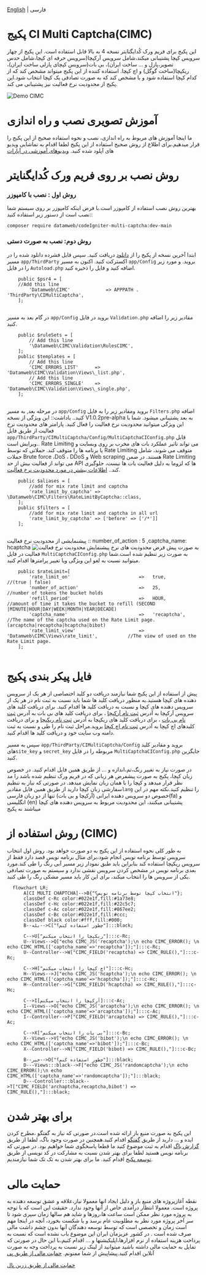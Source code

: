 [English](./README.md) | فارسی
# پکیج CI Multi Captcha(CIMC)
این پکیج برای فریم ورک کُدایگنایتر نسخه 4 به بالا قابل استفاده است. این پکیج از چهار سرویس کپچا پشتیبانی میکند،شامل سرویس آرکپچا(سرویس حرفه ای کپچا،شامل حدس تصویر،پازل و ... ساخت ایران)، بی بات(سرویس کپچای پازلی ساخت ایران)، ریکپچا(ساخت گوگل) و اچ کپچا. استفاده کننده از این پکیج میتواند مشخص کند که از کدام کپچا استفاده شود و یا مشخص کند که به صورت تصادفی یک کپچا انتخاب شود.این پکیج از محدودیت نرخ فعالیت نیز پشتیبانی می کند.

![Demo CIMC](./image/demo_cimc-fa-IR.gif)
# آموزش تصویری نصب و راه اندازی
ما اینجا آموزش های مربوط به راه اندازی، نصب و نحوه استفاده صحیح از این پکیج را قرار میدهیم.برای اطلاع از روش صحیح استفاده از این پکیج لطفا اقدام به تماشایی ویدیو های آپلود شده کنید.
[ویدیوهای آموزشی در آپارات](https://www.aparat.com/playlist/1509312)
# روش نصب بر روی فریم ورک کُدایگنایتر
### روش اول : نصب با کامپوزر
بهترین روش نصب استفاده از کامپوزر است.با فرض اینکه کامپوزر بر روی سیستم شما نصب است از دستور زیر استفاده کنید::

```
composer require datamweb/codeIgniter-multi-captcha:dev-main
```

### روش دوم: نصب به صورت دستی
ابتدا آخرین نسخه از پکیج را از [دانلود](https://github.com/datamweb/CodeIgniter-Multi-Captcha/releases) دریافت کنید.
سپس فایل فشرده دانلود شده را در مسیر ```app/ThirdParty``` اکسترکت کنید.
اکنون به مسیر ```app/Config``` بروید. و مورد زیر را در فایل ```Autoload.php``` اضافه کنید و فایل را ذخیره کنید.
```
    public $psr4 = [
	//Add this line
        'Datamweb\CIMC' 	        => APPPATH . 'ThirdParty\CIMultiCaptcha',
    ];
    
```
در گام بعد به مسیر ```app/Config``` بروید در فایل ```Validation.php``` مقادیر زیر را اضافه کنید.

```
    public $ruleSets = [
        // Add this line
        '\Datamweb\CIMC\Validation\RulesCIMC',
    ];
    public $templates = [
        // Add this line
        'CIMC_ERRORS_LIST'      => 'Datamweb\CIMC\Validation\Views\_list.php',
        // Add this line
        'CIMC_ERRORS_SINGLE'    => 'Datamweb\CIMC\Validation\Views\_single.php',
    ];
    
```

در مرحله بعد, به مسیر ```app/Config``` بروید ومقادیر زیر را به فایل ```Filters.php``` اضافه کنید..
یاداشت:: این ویژگی از نسخه  V1.0.2pre-alpha به بعد پشتیبانی میشود. شما با این ویژگی میتوانید محدودیت نرخ فعالیت را فعال کنید. پارامتر های محدودیت نرخ فعالیت از طریق فایل  ```app/ThirdParty/CIMultiCaptcha/Config/MultiCaptchaCIConfig.php``` قابل ویرایش است..
Rate Limiting می تواند تاثیر عملکرد بات های مخرب بر روی وبسایت و یا برنامه ها را متوقف کند. حملاتی که توسط Rate Limiting متوقف می شوند، شامل حملات Brute force ،DoS ، DDoS و Web scraping هستند. در ضمن Rate Limiting می تواند از فعالیت بیش از حد API ها که لزوما به دلیل فعالیت بات ها نیست، جلوگیری کند..
[اطلاعات بیشتر در مورد محدودیت نرخ فعالیت](https://arcaptcha.ir/blog/rate-limiting-%DA%86%DB%8C%D8%B3%D8%AA%D8%9F).

```
    public $aliases = [
        //add for mix rate limit and captcha
        'rate_limit_by_captcha' => \Datamweb\CIMC\Filters\RateLimitByCaptcha::class,
    ];
    public $filters = [
        //add for mix rate limit and captcha in all url
        'rate_limit_by_captcha' => ['before' => ['/*']]
    ];
    
```
پیشنمایشی از محدودیت نرخ فعالیت :: number_of_action : 5 ,captcha_name: hcaptcha
![پیشنمایش محدودیت نرخ فعالیت](./image/ratelimiting-fa-IR.gif)
به صورت پیش فرض محدودیت های نرخ فعالیت در فایل  ```MultiCaptchaCIConfig.php``` به صورت زیر تنظیم شده است.شما میتوانید نسبت به لغو این ویژگی ویا تغییر پرامترها اقدام کنید.
```
    public $rateLimit=[
        'rate_limit_on'                         =>   true,                              //(true | false)
        'number_of_action'                      =>   25,                                //number of tokens the bucket holds
        'refill_period'                         =>   HOUR,                              //amount of time it takes the bucket to refill (SECOND |MINUTE|HOUR|DAY|WEEK|MONTH|YEAR|DECADE)
        'captcha_name'                          =>   'recaptcha',                       //The name of the captcha used on the Rate Limit page. (arcaptcha|recaptcha|hcaptcha|bibot)
        'rate_limit_view'                       =>   'Datamweb\CIMC\Views\rate_limit',           //The view of used on the Rate Limit page.
    ];
    
```
# فایل پیکر بندی پکیج
پیش از استفاده از این پکیج شما نیازمند دریافت دو کلید اختصاصی از هر یک از سرویس دهنده های کپچا هستید.به منظور دریافت کلید ها شما باید نسبت به ثبت نام در هر یک از سرویس دهنده های کپچا و نسبت به دریافت کلید ها اقدام کنید. برای دریافت کلید های سرویس آرکپچا به آدرس [ثبت نام آرکپچا]( https://arcaptcha.ir/sign-up)
 ، برای دریافت کلید های بی بات به آدرس [ثبت نام بی بات](https://bibot.ir/panel/user/signup/)
 ، برای دریافت کلید های ریکپچا به آدرس [ثبت نام ریکپچا](https://www.google.com/recaptcha/admin/create) و برای دریافت کلیدهای اچ کپچا به آدرس [ثبت نام اچ کپچا]( https://hcaptcha.com/?r=e4b628e9c617)
 بروید.مراحل ثبت نام را طی و نسبت به ثبت دامنه وب سایت خود و دریافت کلید ها اقدام کنید.

  سپس به مسیر ```app/ThirdParty/CIMultiCaptcha/Config``` بروید و مقادیر کلید های```site_key``` و ```secret_key``` مربوطه را در فایل ```MultiCaptchaCIConfig.php``` جایگزین کنید.
  
در صورت نیاز به تغییر رنگ،تم،اندازه و ... از طریق همین فایل اقدام کنید.
در خصوص زبان کپچا، پکیج به صورت پیشفرض هر زبانی که در فریم ورک تنظیم شده باشد را مد نظر قرار میدهد و کپچا را با همان زبان نمایش میدهد.
در صورتی که نیاز به تنظیم سفارشی زبان کپچا دارید از طریق همین فایل مقادیر```lang``` را تنظیم کنید.نکته مهم در این خصوص دو سرویس دهنده ایرانی (آرکپچا و بی بات) تنها از دو زبان فارسی(fa) و انگلیسی (en) پشتیبانی میکنند، این محدودیت مربوط به سرویس دهنده های کپچا میباشند نه پکیج



# روش استفاده از (CIMC)
به طور کلی نحوه استفاده از این پکیج به دو صورت خواهد بود. روش اول انتخاب سرویس توسط برنامه نویس انجام شود،برای مثال برنامه نویس قصد دارد فقط از سرویس ریکپچا استفاده کند بنابراین باید طبق نمودار زیر مسیر آبی رنگ را طی کند.مورد بعدی برنامه نویس در مشخص کردن سرویس نقشی ندارد و سیستم به صورت تصادفی یکی از سرویس ها را انتخاب میکند، برای این کار باید مسیر مشکی رنگ را طی کنید.
```mermaid
  flowchart LR;
      A[CI MULTI CHAPTCHA]-->B{"انتخاب کپچا توسط برنامه نویس؟"};
      classDef c-Rc color:#022e1f,fill:#1a73e8;
      classDef c-Hc color:#022e1f,fill:#22c5c7;
      classDef c-Ac color:#022e1f,fill:#867ee2;
      classDef c-Bc color:#022e1f,fill:#ccc;
      classDef black color:#fff,fill:#000;
      B--بله-->C["چطور استفاده کنم؟"]:::black;
      
      C-->U["ریکپچا را انتخاب میکنم"]:::c-Rc;
      U--Views-->Q["echo CIMC_JS('recaptcha');\n echo CIMC_ERROR(); \n echo CIMC_HTML(['captcha_name'=>'recaptcha']);"]:::c-Rc;
      U--Controller-->W["CIMC_FIELD('recaptcha) => CIMC_RULE(),"]:::c-Rc;
     
      C-->H["اچ کپچا را انتخاب میکنم"]:::c-Hc;
      H--Views-->J["echo CIMC_JS('hcaptcha');\n echo CIMC_ERROR(); \n echo CIMC_HTML(['captcha_name'=>'hcaptcha']);"]:::c-Hc;
      H--Controller-->G["CIMC_FIELD('hcaptcha) => CIMC_RULE(),"]:::c-Hc;  

      C-->I[آرکپچا را انتخاب میکنم]:::c-Ac;
      I--Views-->O["echo CIMC_JS('arcaptcha');\n echo CIMC_ERROR(); \n echo CIMC_HTML(['captcha_name'=>'arcaptcha']);"]:::c-Ac;
      I--Controller-->P["CIMC_FIELD('arcaptcha) => CIMC_RULE(),"]:::c-Ac;
      
      C-->X["بی بات را انتخاب میکنم"]:::c-Bc;
      X--Views-->V["echo CIMC_JS('bibot');\n echo CIMC_ERROR(); \n echo CIMC_HTML(['captcha_name'=>'bibot']);"]:::c-Bc;
      X--Controller-->N["CIMC_FIELD('bibot) => CIMC_RULE(),"]:::c-Bc;
      
      B--خیر-->D["چطور استفاده کنم؟"]:::black;
      D---Views:::black-->F["echo CIMC_JS('randomcaptcha');\n echo CIMC_ERROR();\n echo CIMC_HTML(['captcha_name'=>'randomcaptcha']);"]:::black; 
      D---Controller:::black-->T["CIMC_FIELD('archaptcha,recaptcha,bibot') => CIMC_RULE(),"]:::black; 
```
# برای بهتر شدن
این پکیج به صورت منبع باز ارائه شده است.در صورتی که نیاز به گفتگو ،مطرح کردن ایده و ... دارید از طریق [گفتگو](https://github.com/datamweb/CodeIgniter-Multi-Captcha/discussions) اقدام کنید.همچنین در صورت وجود باگ، لطفا از طریق [گزارش باگ](https://github.com/datamweb/CodeIgniter-Multi-Captcha/issues) اقدام به ثبت موضوع کنید ما قطعا پاسخگوی شما خواهیم بود.
در صورتی که برنامه نویس هستید لطفا برای بهتر شدن نسبت به مشارکت در کد نویسی از طریق [توسعه پکیج](https://github.com/datamweb/CodeIgniter-Multi-Captcha/pulls) اقدام کنید. ما برای بهتر شدن به تک تک شما نیازمندیم.

# حمایت مالی
نقطه آغازپروژه های منبع باز و دلیل ایجاد انها معمولا نیاز،علاقه و عشق توسعه دهنده به پروژه است. معمولا انتظار درآمدی خاص از آنها وجود ندارد. حقیقت این است که با توجه به پروژه مورد نظر ممکن است ساعت ها،روزها و شاید هم سالها زمان سپری شود تا سر آخر پروژه مورد نظر به مطلوبیت عام برسد و یا شکست بخورد، آنچه در اینجا مهم است زمان و تخصصی است که توسط توسعه دهندگان آنها بدون چشم داشت مالی صرف شده است . در کشور عزیزمان ایران این موضوع باب نشده است که نسبت به پرداخت هزینه استفاده از نرم افزارها،اپلیکیشنها و ... اقدام کنیم،با این حال در صورتی که تمایل به حمایت مالی داشته باشید میتوانید از لینک زیر نسبت به پرداخت وجه به صورت آنلاین اقدام کنید.پیشاپیش از شما ممنونم.
[حمایت مالی از طریق پی](https://me.pay.ir/datamweb)

[حمایت مالی از طریق زرین پال](https://zarinp.al/datamweb)







